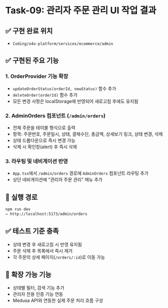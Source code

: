 # Task-09: 관리자 주문 관리 UI 작업 결과

## ✅ 구현 완료 위치
- `Coding/o4o-platform/services/ecommerce/admin`

## ✅ 구현된 주요 기능

### 1. OrderProvider 기능 확장
- `updateOrderStatus(orderId, newStatus)` 함수 추가
- `deleteOrder(orderId)` 함수 추가
- 모든 변경 사항은 localStorage에 반영되어 새로고침 후에도 유지됨

### 2. AdminOrders 컴포넌트 (`/admin/orders`)
- 전체 주문을 테이블 형식으로 출력
- 항목: 주문번호, 주문일시, 상태, 결제수단, 총금액, 상세보기 링크, 상태 변경, 삭제
- 상태 드롭다운으로 즉시 변경 가능
- 삭제 시 확인창(alert) 후 즉시 삭제

### 3. 라우팅 및 네비게이션 반영
- `App.tsx`에서 `/admin/orders` 경로에 `AdminOrders` 컴포넌트 라우팅 추가
- 상단 네비게이션에 "관리자 주문 관리" 메뉴 추가

## 🧪 실행 경로

```bash
npm run dev
→ http://localhost:5173/admin/orders
```

## ✅ 테스트 기준 충족
- 상태 변경 후 새로고침 시 반영 유지됨
- 주문 삭제 후 목록에서 즉시 제거
- 각 주문의 상세 페이지(`/orders/:id`)로 이동 가능

## 📌 확장 가능 기능
- 상태별 필터, 검색 기능 추가
- 관리자 전용 인증 기능 연동
- Medusa API와 연동한 실제 주문 처리 흐름 구성
